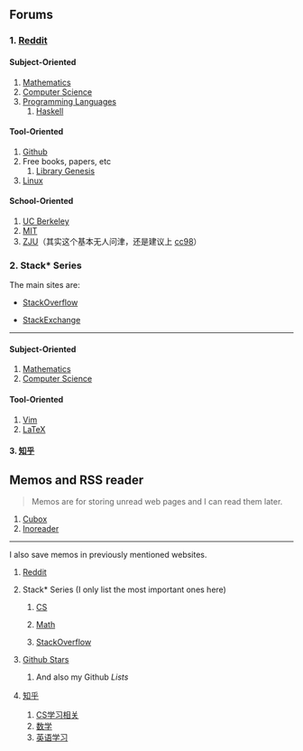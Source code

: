 ## Forums

### 1. [Reddit](https://reddit.com)

#### Subject-Oriented

1. [Mathematics](https://www.reddit.com/r/math/)
2. [Computer Science](https://www.reddit.com/r/computerscience/)
3. [Programming Languages](https://www.reddit.com/r/learnprogramming/)
   1. [Haskell](https://www.reddit.com/r/haskell/)

#### Tool-Oriented

1. [Github](https://www.reddit.com/r/github/)
2. Free books, papers, etc
   1. [Library Genesis](https://www.reddit.com/r/libgen/)
3. [Linux](https://www.reddit.com/r/linux/)

#### School-Oriented

1. [UC Berkeley](https://www.reddit.com/r/berkeley/)
2. [MIT](https://www.reddit.com/r/MIT)
3. [ZJU](https://www.reddit.com/r/zju/)（其实这个基本无人问津，还是建议上 [cc98](https://www.cc98.org)）

### 2. Stack* Series

The main sites are:

- [StackOverflow](https://stackoverflow.com/)

- [StackExchange](https://stackexchange.com/)

---

#### Subject-Oriented

1. [Mathematics](https://math.stackexchange.com)
2. [Computer Science](https://cs.stackexchange.com)

#### Tool-Oriented

1. [Vim](https://vi.stackexchange.com/)
2. [LaTeX](https://tex.stackexchange.com/)

#### 3. [知乎](https://www.zhihu.com)

## Memos and RSS reader

> Memos are for storing unread web pages and I can read them later.

1. [Cubox](https://cubox.cc/my/inbox)
2. [Inoreader](https://www.inoreader.com/all_articles)

---

I also save memos in previously mentioned websites.

1. [Reddit](https://www.reddit.com/user/MaxTerraeDickens/saved/)

2. Stack* Series (I only list the most important ones here)

   1. [CS](https://cs.stackexchange.com/users/saves/157627/all)
   2. [Math](https://math.stackexchange.com/users/saves/1105712/all)

   3. [StackOverflow](https://stackoverflow.com/users/saves/12762329/all)

3. [Github Stars](https://github.com/MTDickens?tab=stars)

   1. And also my Github *Lists*

4. [知乎](https://www.zhihu.com/people/mtdickens/collections)

   1. [CS学习相关](https://www.zhihu.com/collection/827970906)
   2. [数学](https://www.zhihu.com/collection/837162188)
   3. [英语学习](https://www.zhihu.com/collection/825236937)